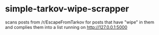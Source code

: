 # simple-tarkov-wipe-scrapper
scans posts from /r/EscapeFromTarkov for posts that have "wipe" in them and complies them into a list running on http://127.0.0.1:5000
